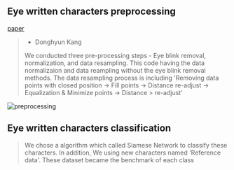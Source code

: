 ## Eye written characters preprocessing

[paper](https://www.mdpi.com/2079-9292/10/23/3009, "paper link")

> - Donghyun Kang
> 
> We conducted three pre-processing steps - Eye blink removal, normalization, and data resampling.
> This code having the data normalizaion and data reampling without the eye blink removal methods.
> The data resampling process is including 'Removing data points with closed position -> Fill points -> Distance re-adjust -> Equalization & Minimize points -> Distance > re-adjust'

![preprocessing](https://user-images.githubusercontent.com/48580174/137443414-b34f5afb-d677-44f3-b6da-d8a98243805a.png)


## Eye written characters classification

> We chose a algorithm which called Siamese Network to classify these characters.
> In addition, We using new characters named 'Reference data'. These dataset became the benchmark of each class
